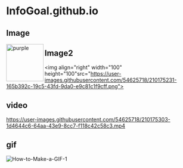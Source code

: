 # InfoGoal.github.io


## Image
<img align="left" width="100" height="100" src="https://p.ipic.vip/4fw1p0.jpeg" alt="purple">


## Image2
<img align="right" width="100" height="100"src="https://user-images.githubusercontent.com/54625718/210175231-165b392c-19c5-43fd-9da0-e9c81c1f9cff.png">



## video
https://user-images.githubusercontent.com/54625718/210175303-1d4644c6-64aa-43e9-8cc7-f118c42c58c3.mp4


## gif
![How-to-Make-a-GIF-1](https://user-images.githubusercontent.com/54625718/210175508-7c9659f0-0251-4efd-a685-7d9272b9a615.gif)

